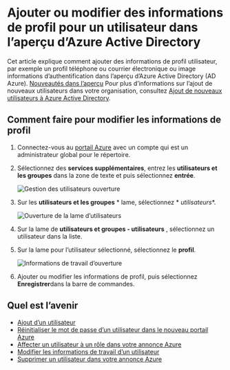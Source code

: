 <properties
    pageTitle="Ajouter ou modifier des informations de profil pour un utilisateur dans l’aperçu d’Azure Active Directory | Microsoft Azure"
    description="Explique comment ajouter le profil de l’utilisateur, y compris l’image de profil, dans Azure Active Directory"
    services="active-directory"
    documentationCenter=""
    authors="curtand"
    manager="femila"
    editor=""/>

<tags
    ms.service="active-directory"
    ms.workload="identity"
    ms.tgt_pltfrm="na"
    ms.devlang="na"
    ms.topic="article"
    ms.date="09/12/2016"
    ms.author="curtand"/>

# <a name="add-or-change-profile-information-for-a-user-in-azure-active-directory-preview"></a>Ajouter ou modifier des informations de profil pour un utilisateur dans l’aperçu d’Azure Active Directory

Cet article explique comment ajouter des informations de profil utilisateur, par exemple un profil téléphone ou courrier électronique ou image informations d’authentification dans l’aperçu d’Azure Active Directory (AD Azure). [Nouveautés dans l’aperçu](active-directory-preview-explainer.md) Pour plus d’informations sur l’ajout de nouveaux utilisateurs dans votre organisation, consultez [Ajout de nouveaux utilisateurs à Azure Active Directory](active-directory-users-create-azure-portal.md).

## <a name="how-to-change-profile-information"></a>Comment faire pour modifier les informations de profil

1.  Connectez-vous au [portail Azure](https://portal.azure.com) avec un compte qui est un administrateur global pour le répertoire.

2.  Sélectionnez des **services supplémentaires**, entrez les **utilisateurs et les groupes** dans la zone de texte et puis sélectionnez **entrée**.

    ![Gestion des utilisateurs ouverture](./media/active-directory-users-profile-azure-portal/create-users-user-management.png)

3.  Sur les **utilisateurs et les groupes** * lame, sélectionnez * *utilisateurs**.

    ![Ouverture de la lame d’utilisateurs](./media/active-directory-users-profile-azure-portal/create-users-open-users-blade.png)

4. Sur la lame de **utilisateurs et groupes - utilisateurs** , sélectionnez un utilisateur dans la liste.

5. Sur la lame pour l’utilisateur sélectionné, sélectionnez le **profil**.

    ![Informations de travail d’ouverture](./media/active-directory-users-profile-azure-portal/active-directory-create-users-profile.png)

6. Ajouter ou modifier les informations de profil, puis sélectionnez **Enregistrer**dans la barre de commandes.

## <a name="whats-next"></a>Quel est l’avenir

- [Ajout d’un utilisateur](active-directory-users-create-azure-portal.md)
- [Réinitialiser le mot de passe d’un utilisateur dans le nouveau portail Azure](active-directory-users-reset-password-azure-portal.md)
- [Affecter un utilisateur à un rôle dans votre annonce Azure](active-directory-users-assign-role-azure-portal.md)
- [Modifier les informations de travail d’un utilisateur](active-directory-users-work-info-azure-portal.md)
- [Supprimer un utilisateur dans votre annonce Azure](active-directory-users-delete-user-azure-portal.md)
